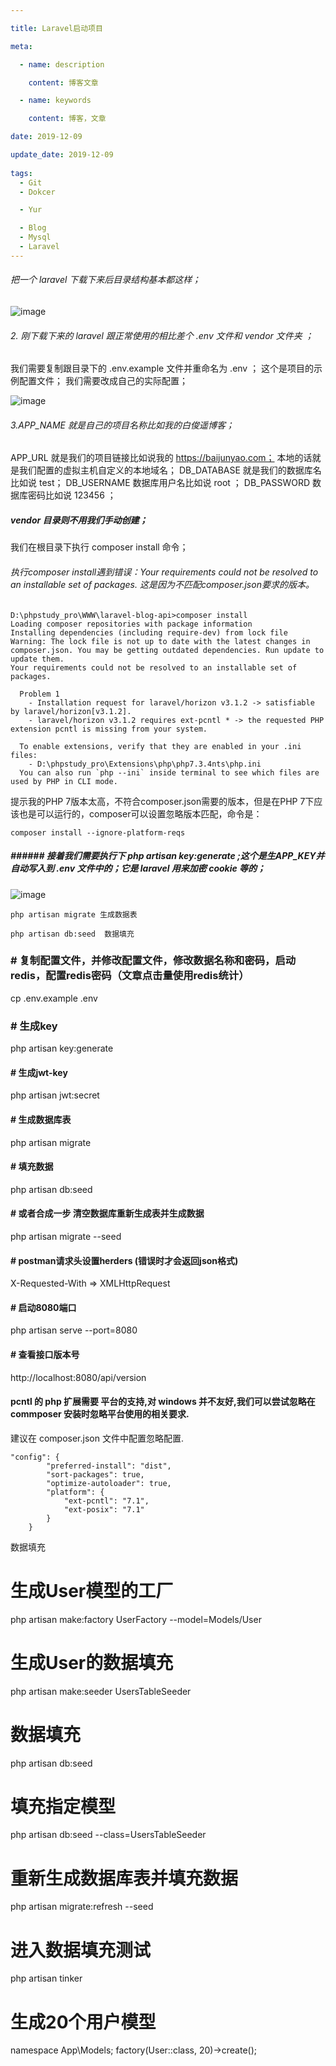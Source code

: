 ```yaml
---

title: Laravel启动项目

meta:

  - name: description

    content: 博客文章

  - name: keywords

    content: 博客，文章

date: 2019-12-09

update_date: 2019-12-09
 
tags: 
  - Git
  - Dokcer

  - Yur

  - Blog
  - Mysql
  - Laravel
---
```






###### 把一个 laravel 下载下来后目录结构基本都这样；

![image](https://baijunyao.com/uploads/article/20180415/5ad36a00d320b.jpg)

###### 2. 刚下载下来的 laravel 跟正常使用的相比差个 .env 文件和 vendor 文件夹 ；
我们需要复制跟目录下的 .env.example 文件并重命名为 .env ；
这个是项目的示例配置文件；
我们需要改成自己的实际配置；

![image](https://baijunyao.com/uploads/article/20180415/5ad36a4f4f819.jpg)


###### 3.APP_NAME 就是自己的项目名称比如我的白俊遥博客；
APP_URL 就是我们的项目链接比如说我的 https://baijunyao.com；
本地的话就是我们配置的虚拟主机自定义的本地域名；
DB_DATABASE 就是我们的数据库名比如说 test；
DB_USERNAME 数据库用户名比如说 root ；
DB_PASSWORD 数据库密码比如说 123456 ；

##### vendor 目录则不用我们手动创建；
我们在根目录下执行 composer install 命令；

###### 执行composer install遇到错误：Your requirements could not be resolved to an installable set of packages. 这是因为不匹配composer.json要求的版本。


```
D:\phpstudy_pro\WWW\laravel-blog-api>composer install
Loading composer repositories with package information
Installing dependencies (including require-dev) from lock file
Warning: The lock file is not up to date with the latest changes in composer.json. You may be getting outdated dependencies. Run update to update them.
Your requirements could not be resolved to an installable set of packages.

  Problem 1
    - Installation request for laravel/horizon v3.1.2 -> satisfiable by laravel/horizon[v3.1.2].
    - laravel/horizon v3.1.2 requires ext-pcntl * -> the requested PHP extension pcntl is missing from your system.

  To enable extensions, verify that they are enabled in your .ini files:
    - D:\phpstudy_pro\Extensions\php\php7.3.4nts\php.ini
  You can also run `php --ini` inside terminal to see which files are used by PHP in CLI mode.
```
提示我的PHP 7版本太高，不符合composer.json需要的版本，但是在PHP 7下应该也是可以运行的，composer可以设置忽略版本匹配，命令是：



```
composer install --ignore-platform-reqs
```


##### ###### 接着我们需要执行下 php artisan key:generate ;这个是生APP_KEY并自动写入到 .env 文件中的；它是 laravel 用来加密 cookie 等的；

![image](https://baijunyao.com/uploads/article/20180415/5ad36a5be0945.jpg)


```
php artisan migrate 生成数据表
```


```
php artisan db:seed  数据填充
```


### # 复制配置文件，并修改配置文件，修改数据名称和密码，启动redis，配置redis密码（文章点击量使用redis统计）
cp .env.example .env

### # 生成key
php artisan key:generate

#### # 生成jwt-key
php artisan jwt:secret

#### # 生成数据库表
php artisan migrate

#### # 填充数据
php artisan db:seed

#### # 或者合成一步 清空数据库重新生成表并生成数据
php artisan migrate --seed

#### # postman请求头设置herders (错误时才会返回json格式)
X-Requested-With => XMLHttpRequest

#### # 启动8080端口
php artisan serve --port=8080

#### # 查看接口版本号
http://localhost:8080/api/version



#### pcntl 的 php 扩展需要 平台的支持,对 windows 并不友好,我们可以尝试忽略在 commposer 安装时忽略平台使用的相关要求.

建议在 composer.json 文件中配置忽略配置.



```
"config": {
        "preferred-install": "dist",
        "sort-packages": true,
        "optimize-autoloader": true,
        "platform": {
            "ext-pcntl": "7.1",
            "ext-posix": "7.1"
        }
    }
```


数据填充
# 生成User模型的工厂
php artisan make:factory UserFactory --model=Models/User

# 生成User的数据填充
php artisan make:seeder UsersTableSeeder

# 数据填充
php artisan db:seed

# 填充指定模型
php artisan db:seed --class=UsersTableSeeder

# 重新生成数据库表并填充数据
php artisan migrate:refresh --seed

# 进入数据填充测试
php artisan tinker

# 生成20个用户模型
namespace App\Models;
factory(User::class, 20)->create();
